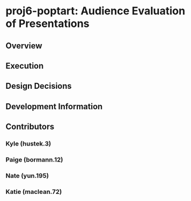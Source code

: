 # proj6-poptart: Audience Evaluation of Presentations

## Overview

## Execution

## Design Decisions

## Development Information

## Contributors
### Kyle (hustek.3)

### Paige (bormann.12)

### Nate (yun.195)

### Katie (maclean.72)
